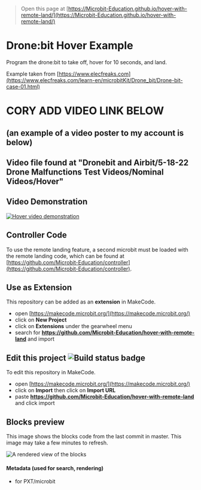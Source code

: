 
> Open this page at [https://Microbit-Education.github.io/hover-with-remote-land/](https://Microbit-Education.github.io/hover-with-remote-land/)

# Drone:bit Hover Example
Program the drone:bit to take off, hover for 10 seconds, and land.

Example taken from [https://www.elecfreaks.com](https://www.elecfreaks.com/learn-en/microbitKit/Drone_bit/Drone-bit-case-01.html)

# CORY ADD VIDEO LINK BELOW
## (an example of a video poster to my account is below)
## Video file found at "Dronebit and Airbit/5-18-22 Drone Malfunctions Test Videos/Nominal Videos/Hover" 
## Video Demonstration <!--Video embedded as image wrapped in a link-->
[![Hover video demonstration](https://img.youtube.com/vi/zqUvSMOW19Q/0.jpg)](https://youtu.be/zqUvSMOW19Q)

## Controller Code
To use the remote landing feature, a second microbit must be loaded with the remote landing code, which can be found at [https://github.com/Microbit-Education/controller](https://github.com/Microbit-Education/controller).

## Use as Extension

This repository can be added as an **extension** in MakeCode.

* open [https://makecode.microbit.org/](https://makecode.microbit.org/)
* click on **New Project**
* click on **Extensions** under the gearwheel menu
* search for **https://github.com/Microbit-Education/hover-with-remote-land** and import

## Edit this project ![Build status badge](https://github.com/Microbit-Education/hover-with-remote-land/workflows/MakeCode/badge.svg)

To edit this repository in MakeCode.

* open [https://makecode.microbit.org/](https://makecode.microbit.org/)
* click on **Import** then click on **Import URL**
* paste **https://github.com/Microbit-Education/hover-with-remote-land** and click import

## Blocks preview

This image shows the blocks code from the last commit in master.
This image may take a few minutes to refresh.

![A rendered view of the blocks](https://github.com/Microbit-Education/hover-with-remote-land/raw/master/.github/makecode/blocks.png)

#### Metadata (used for search, rendering)

* for PXT/microbit
<script src="https://makecode.com/gh-pages-embed.js"></script><script>makeCodeRender("{{ site.makecode.home_url }}", "{{ site.github.owner_name }}/{{ site.github.repository_name }}");</script>
